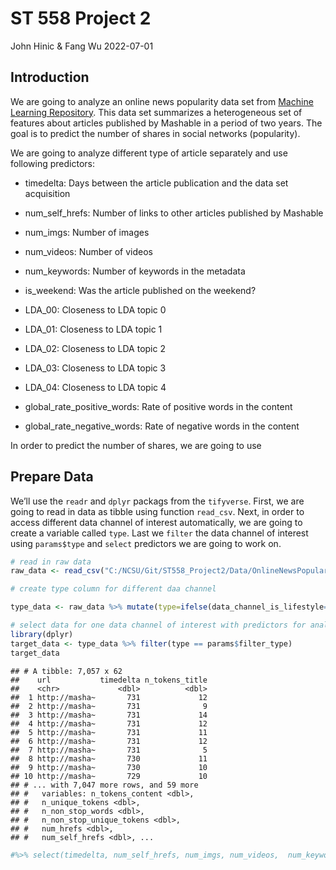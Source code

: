 ST 558 Project 2
================
John Hinic & Fang Wu
2022-07-01

## Introduction

We are going to analyze an online news popularity data set from [Machine
Learning
Repository](https://archive.ics.uci.edu/ml/datasets/Online+News+Popularity#).
This data set summarizes a heterogeneous set of features about articles
published by Mashable in a period of two years. The goal is to predict
the number of shares in social networks (popularity).

We are going to analyze different type of article separately and use
following predictors:

-   timedelta: Days between the article publication and the data set
    acquisition

-   num_self_hrefs: Number of links to other articles published by
    Mashable

-   num_imgs: Number of images

-   num_videos: Number of videos

-   num_keywords: Number of keywords in the metadata

-   is_weekend: Was the article published on the weekend?

-   LDA_00: Closeness to LDA topic 0

-   LDA_01: Closeness to LDA topic 1

-   LDA_02: Closeness to LDA topic 2

-   LDA_03: Closeness to LDA topic 3

-   LDA_04: Closeness to LDA topic 4

-   global_rate_positive_words: Rate of positive words in the content

-   global_rate_negative_words: Rate of negative words in the content

In order to predict the number of shares, we are going to use

## Prepare Data

We’ll use the `readr` and `dplyr` packags from the `tifyverse`. First,
we are going to read in data as tibble using function `read_csv`. Next,
in order to access different data channel of interest automatically, we
are going to create a variable called `type`. Last we `filter` the data
channel of interest using `params$type` and `select` predictors we are
going to work on.

``` r
# read in raw data
raw_data <- read_csv("C:/NCSU/Git/ST558_Project2/Data/OnlineNewsPopularity.csv") 

# create type column for different daa channel

type_data <- raw_data %>% mutate(type=ifelse(data_channel_is_lifestyle==1, "lifestyle", ifelse(data_channel_is_entertainment==1, "entertainment", ifelse(data_channel_is_bus==1, "bus", ifelse(data_channel_is_socmed==1, "socmed", ifelse(data_channel_is_tech==1, "tech", ifelse(data_channel_is_world==1, "world", NA)))))))
```

``` r
# select data for one data channel of interest with predictors for analyzing
library(dplyr)
target_data <- type_data %>% filter(type == params$filter_type) 
target_data
```

    ## # A tibble: 7,057 x 62
    ##    url           timedelta n_tokens_title
    ##    <chr>             <dbl>          <dbl>
    ##  1 http://masha~       731             12
    ##  2 http://masha~       731              9
    ##  3 http://masha~       731             14
    ##  4 http://masha~       731             12
    ##  5 http://masha~       731             11
    ##  6 http://masha~       731             12
    ##  7 http://masha~       731              5
    ##  8 http://masha~       730             11
    ##  9 http://masha~       730             10
    ## 10 http://masha~       729             10
    ## # ... with 7,047 more rows, and 59 more
    ## #   variables: n_tokens_content <dbl>,
    ## #   n_unique_tokens <dbl>,
    ## #   n_non_stop_words <dbl>,
    ## #   n_non_stop_unique_tokens <dbl>,
    ## #   num_hrefs <dbl>,
    ## #   num_self_hrefs <dbl>, ...

``` r
#%>% select(timedelta, num_self_hrefs, num_imgs, num_videos,  num_keywords, is_weekend, LDA, global_rate_negative_words, global_rate_positive_words)
```

## 
